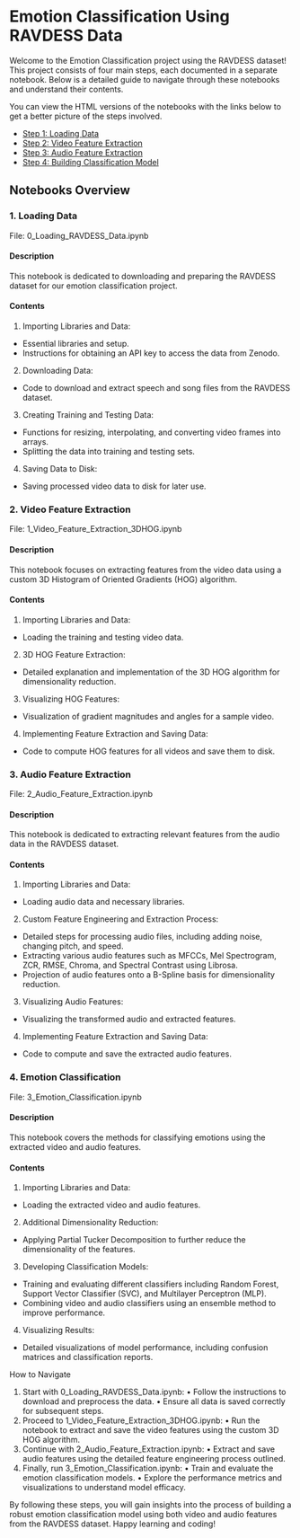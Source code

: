 # Emotion Classification Using RAVDESS Data

Welcome to the Emotion Classification project using the RAVDESS dataset! This project consists of four main steps, each documented in a separate notebook. Below is a detailed guide to navigate through these notebooks and understand their contents.

You can view the HTML versions of the notebooks with the links below to get a better picture of the steps involved.
- [Step 1: Loading Data](https://htmlpreview.github.io/?https://github.com/Chai-T29/Video_Audio_SentimentAnalysis/blob/364df9d09017d037ea1ed29a13040e9ab462ce81/RAVDESS_HTML_Notebooks/0_Loading_RAVDESS_Data.html)
- [Step 2: Video Feature Extraction](https://htmlpreview.github.io/?https://github.com/Chai-T29/Video_Audio_SentimentAnalysis/blob/364df9d09017d037ea1ed29a13040e9ab462ce81/RAVDESS_HTML_Notebooks/1_Video_Feature_Extraction_3DHOG.html)
- [Step 3: Audio Feature Extraction](https://htmlpreview.github.io/?https://github.com/Chai-T29/Video_Audio_SentimentAnalysis/blob/364df9d09017d037ea1ed29a13040e9ab462ce81/RAVDESS_HTML_Notebooks/2_Audio_Feature_Extraction.html)
- [Step 4: Building Classification Model](https://htmlpreview.github.io/?https://github.com/Chai-T29/Video_Audio_SentimentAnalysis/blob/364df9d09017d037ea1ed29a13040e9ab462ce81/RAVDESS_HTML_Notebooks/3_Emotion_Classification.html)

## Notebooks Overview

### 1. Loading Data

File: 0_Loading_RAVDESS_Data.ipynb

#### Description

This notebook is dedicated to downloading and preparing the RAVDESS dataset for our emotion classification project.

#### Contents

1. Importing Libraries and Data:
  - Essential libraries and setup.
  - Instructions for obtaining an API key to access the data from Zenodo.
2. Downloading Data:
  - Code to download and extract speech and song files from the RAVDESS dataset.
3. Creating Training and Testing Data:
  - Functions for resizing, interpolating, and converting video frames into arrays.
  - Splitting the data into training and testing sets.
4. Saving Data to Disk:
  - Saving processed video data to disk for later use.


### 2. Video Feature Extraction

File: 1_Video_Feature_Extraction_3DHOG.ipynb

#### Description

This notebook focuses on extracting features from the video data using a custom 3D Histogram of Oriented Gradients (HOG) algorithm.

#### Contents

1. Importing Libraries and Data:
  - Loading the training and testing video data.
2. 3D HOG Feature Extraction:
  - Detailed explanation and implementation of the 3D HOG algorithm for dimensionality reduction.
3. Visualizing HOG Features:
  - Visualization of gradient magnitudes and angles for a sample video.
4. Implementing Feature Extraction and Saving Data:
  - Code to compute HOG features for all videos and save them to disk.

### 3. Audio Feature Extraction

File: 2_Audio_Feature_Extraction.ipynb

#### Description

This notebook is dedicated to extracting relevant features from the audio data in the RAVDESS dataset.

#### Contents

1. Importing Libraries and Data:
  - Loading audio data and necessary libraries.
2. Custom Feature Engineering and Extraction Process:
  - Detailed steps for processing audio files, including adding noise, changing pitch, and speed.
  - Extracting various audio features such as MFCCs, Mel Spectrogram, ZCR, RMSE, Chroma, and Spectral Contrast using Librosa.
  - Projection of audio features onto a B-Spline basis for dimensionality reduction.
3. Visualizing Audio Features:
  - Visualizing the transformed audio and extracted features.
4. Implementing Feature Extraction and Saving Data:
  - Code to compute and save the extracted audio features.

### 4. Emotion Classification

File: 3_Emotion_Classification.ipynb

#### Description

This notebook covers the methods for classifying emotions using the extracted video and audio features.

#### Contents

1. Importing Libraries and Data:
  - Loading the extracted video and audio features.
2. Additional Dimensionality Reduction:
  - Applying Partial Tucker Decomposition to further reduce the dimensionality of the features.
3. Developing Classification Models:
  - Training and evaluating different classifiers including Random Forest, Support Vector Classifier (SVC), and Multilayer Perceptron (MLP).
  - Combining video and audio classifiers using an ensemble method to improve performance.
4. Visualizing Results:
  - Detailed visualizations of model performance, including confusion matrices and classification reports.

How to Navigate

1. Start with 0_Loading_RAVDESS_Data.ipynb:
	•	Follow the instructions to download and preprocess the data.
	•	Ensure all data is saved correctly for subsequent steps.
2. Proceed to 1_Video_Feature_Extraction_3DHOG.ipynb:
	•	Run the notebook to extract and save the video features using the custom 3D HOG algorithm.
3. Continue with 2_Audio_Feature_Extraction.ipynb:
	•	Extract and save audio features using the detailed feature engineering process outlined.
4. Finally, run 3_Emotion_Classification.ipynb:
	•	Train and evaluate the emotion classification models.
	•	Explore the performance metrics and visualizations to understand model efficacy.

By following these steps, you will gain insights into the process of building a robust emotion classification model using both video and audio features from the RAVDESS dataset. Happy learning and coding!
